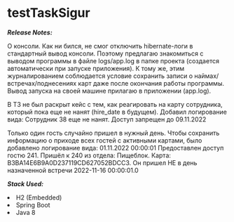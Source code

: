 # testTaskSigur

<b><i>Release Notes:</i></b>

О консоли. Как ни бился, не смог отключить hibernate-логи в стандартный вывод консоли. Поэтому предлагаю знакомиться с выводом программы в файле logs/app.log в папке проекта (создается автоматически при запуске приложения). К тому же, этим журналированием соблюдается условие сохранить записи о наймах/встречах/поднесениях карт даже после окончания работы программы. Вывод запуска на своей машине прилагаю в приложении (app.log).

В ТЗ не был раскрыт кейс с тем, как реагировать на карту сотрудника, который пока еще не нанят (hire_date в будущем). Добавил логирование вида:
Сотрудник 38 еще не нанят. Доступ запрещен до 09.11.2022

Только один гость случайно пришел в нужный день. Чтобы сохранить информацию о приходе всех гостей с активными картами, было добавлено логирование вида: 
01.11.2022 00:00:01 Предоставлен доступ гостю 241. Пришёл к 240 из отдела: Пищеблок. Карта: B3BA14E6B9A0D237119CD627052BDCC3. Он пришел НЕ в день назначенной встречи 2022-11-16 00:00:01.0

<b><i>Stack Used:</i></b>
<li>H2 (Embedded)
<li>Spring Boot
<li>Java 8

